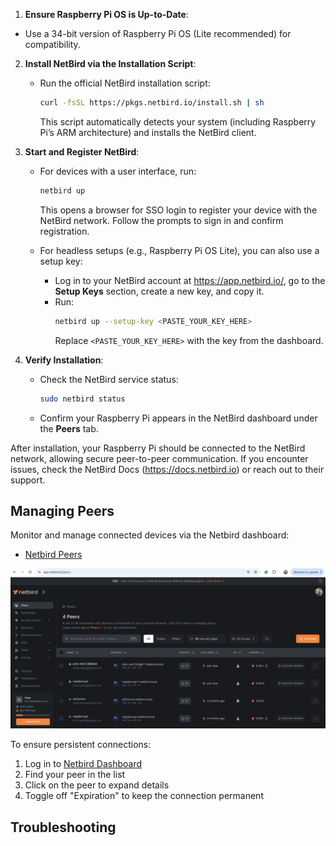 
1. **Ensure Raspberry Pi OS is Up-to-Date**:
  - Use a 34-bit version of Raspberry Pi OS (Lite recommended) for compatibility.
 
2. **Install NetBird via the Installation Script**:
   - Run the official NetBird installation script:
     ```bash
     curl -fsSL https://pkgs.netbird.io/install.sh | sh
     ```
     This script automatically detects your system (including Raspberry Pi’s ARM architecture) and installs the NetBird client.[](https://docs.netbird.io/how-to/getting-started)

3. **Start and Register NetBird**:
   - For devices with a user interface, run:
     ```bash
     netbird up
     ```
     This opens a browser for SSO login to register your device with the NetBird network. Follow the prompts to sign in and confirm registration.[](https://docs.netbird.io/how-to/getting-started)

   - For headless setups (e.g., Raspberry Pi OS Lite), you can also use a setup key:
     - Log in to your NetBird account at https://app.netbird.io/, go to the **Setup Keys** section, create a new key, and copy it.
     - Run:
       ```bash
       netbird up --setup-key <PASTE_YOUR_KEY_HERE>
       ```
       Replace `<PASTE_YOUR_KEY_HERE>` with the key from the dashboard.[](https://docs.netbird.io/how-to/getting-started)

4. **Verify Installation**:
   - Check the NetBird service status:
     ```bash
     sudo netbird status
     ```
   - Confirm your Raspberry Pi appears in the NetBird dashboard under the **Peers** tab.[](https://docs.netbird.io/how-to/getting-started)



After installation, your Raspberry Pi should be connected to the NetBird network, allowing secure peer-to-peer communication. If you encounter issues, check the NetBird Docs (https://docs.netbird.io) or reach out to their support.[](https://docs.netbird.io/how-to/installation)


## Managing Peers
Monitor and manage connected devices via the Netbird dashboard:
- [Netbird Peers](https://app.netbird.io/peers)

![Netbird Peers Dashboard](images/netbird-peers.png)

To ensure persistent connections:
1. Log in to [Netbird Dashboard](https://app.netbird.io/peers)
2. Find your peer in the list
3. Click on the peer to expand details
4. Toggle off "Expiration" to keep the connection permanent

## Troubleshooting
